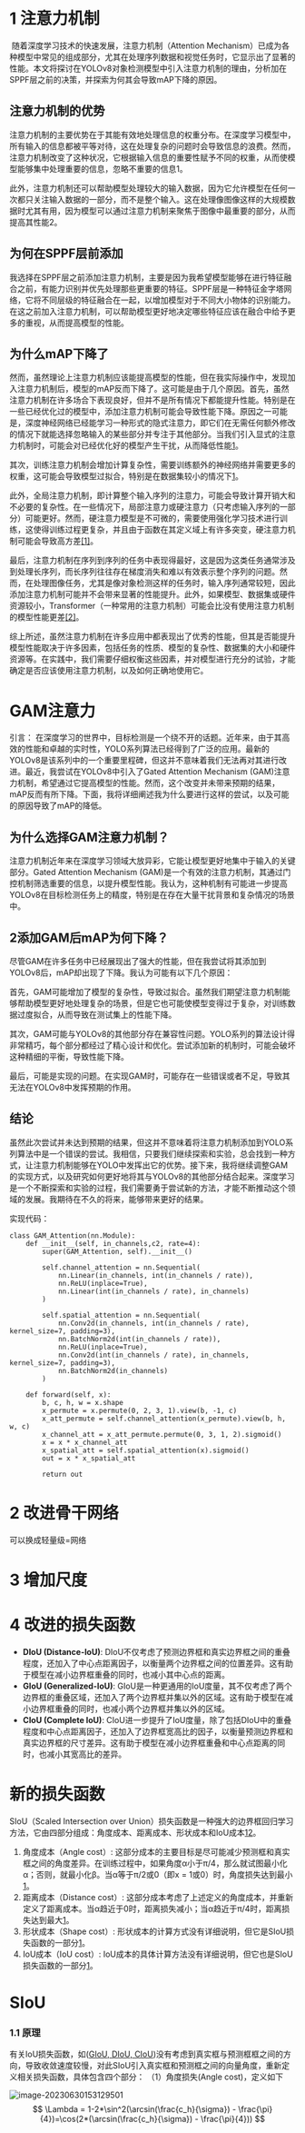 # 1 注意力机制

​		随着深度学习技术的快速发展，注意力机制（Attention Mechanism）已成为各种模型中常见的组成部分，尤其在处理序列数据和视觉任务时，它显示出了显著的性能。本文将探讨在YOLOv8对象检测模型中引入注意力机制的理由，分析加在SPPF层之前的决策，并探索为何其会导致mAP下降的原因。

## 注意力机制的优势

​		注意力机制的主要优势在于其能有效地处理信息的权重分布。在深度学习模型中，所有输入的信息都被平等对待，这在处理复杂的问题时会导致信息的浪费。然而，注意力机制改变了这种状况，它根据输入信息的重要性赋予不同的权重，从而使模型能够集中处理重要的信息，忽略不重要的信息1。

​		此外，注意力机制还可以帮助模型处理较大的输入数据，因为它允许模型在任何一次都只关注输入数据的一部分，而不是整个输入。这在处理像图像这样的大规模数据时尤其有用，因为模型可以通过注意力机制来聚焦于图像中最重要的部分，从而提高其性能2。

## 为何在SPPF层前添加

​		我选择在SPPF层之前添加注意力机制，主要是因为我希望模型能够在进行特征融合之前，有能力识别并优先处理那些更重要的特征。SPPF层是一种特征金字塔网络，它将不同层级的特征融合在一起，以增加模型对于不同大小物体的识别能力。在这之前加入注意力机制，可以帮助模型更好地决定哪些特征应该在融合中给予更多的重视，从而提高模型的性能。

## 为什么mAP下降了

​		然而，虽然理论上注意力机制应该能提高模型的性能，但在我实际操作中，发现加入注意力机制后，模型的mAP反而下降了。这可能是由于几个原因。首先，虽然注意力机制在许多场合下表现良好，但并不是所有情况下都能提升性能。特别是在一些已经优化过的模型中，添加注意力机制可能会导致性能下降。原因之一可能是，深度神经网络已经能学习一种形式的隐式注意力，即它们在无需任何额外修改的情况下就能选择忽略输入的某些部分并专注于其他部分。当我们引入显式的注意力机制时，可能会对已经优化好的模型产生干扰，从而降低性能[1](https://theaisummer.com/attention/)。

​		其次，训练注意力机制会增加计算复杂性，需要训练额外的神经网络并需要更多的权重，这可能会导致模型过拟合，特别是在数据集较小的情况下[1](https://theaisummer.com/attention/)。

​		此外，全局注意力机制，即计算整个输入序列的注意力，可能会导致计算开销大和不必要的复杂性。在一些情况下，局部注意力或硬注意力（只考虑输入序列的一部分）可能更好。然而，硬注意力模型是不可微的，需要使用强化学习技术进行训练，这使得训练过程更复杂，并且由于函数在其定义域上有许多突变，硬注意力机制可能会导致高方差[[1]](https://theaisummer.com/attention/)。

​		最后，注意力机制在序列到序列的任务中表现得最好，这是因为这类任务通常涉及到处理长序列，而长序列往往存在梯度消失和难以有效表示整个序列的问题。然而，在处理图像任务，尤其是像对象检测这样的任务时，输入序列通常较短，因此添加注意力机制可能并不会带来显著的性能提升。此外，如果模型、数据集或硬件资源较小，Transformer（一种常用的注意力机制）可能会比没有使用注意力机制的模型性能更差[[2]](https://ai.stackexchange.com/questions/25253/can-the-attention-mechanism-improve-the-performance-in-the-case-of-short-sequenc)。

​		综上所述，虽然注意力机制在许多应用中都表现出了优秀的性能，但其是否能提升模型性能取决于许多因素，包括任务的性质、模型的复杂性、数据集的大小和硬件资源等。在实践中，我们需要仔细权衡这些因素，并对模型进行充分的试验，才能确定是否应该使用注意力机制，以及如何正确地使用它。





# GAM注意力

引言： 在深度学习的世界中，目标检测是一个绕不开的话题。近年来，由于其高效的性能和卓越的实时性，YOLO系列算法已经得到了广泛的应用。最新的YOLOv8是该系列中的一个重要里程碑，但这并不意味着我们无法再对其进行改进。最近，我尝试在YOLOv8中引入了Gated Attention Mechanism (GAM)注意力机制，希望通过它提高模型的性能。然而，这个改变并未带来预期的结果，mAP反而有所下降。下面，我将详细阐述我为什么要进行这样的尝试，以及可能的原因导致了mAP的降低。

## 为什么选择GAM注意力机制？

注意力机制近年来在深度学习领域大放异彩，它能让模型更好地集中于输入的关键部分。Gated Attention Mechanism (GAM)是一个有效的注意力机制，其通过门控机制筛选重要的信息，以提升模型性能。我认为，这种机制有可能进一步提高YOLOv8在目标检测任务上的精度，特别是在存在大量干扰背景和复杂情况的场景中。

## 2添加GAM后mAP为何下降？

尽管GAM在许多任务中已经展现出了强大的性能，但在我尝试将其添加到YOLOv8后，mAP却出现了下降。我认为可能有以下几个原因：

首先，GAM可能增加了模型的复杂性，导致过拟合。虽然我们期望注意力机制能够帮助模型更好地处理复杂的场景，但是它也可能使模型变得过于复杂，对训练数据过度拟合，从而导致在测试集上的性能下降。

其次，GAM可能与YOLOv8的其他部分存在兼容性问题。YOLO系列的算法设计得非常精巧，每个部分都经过了精心设计和优化。尝试添加新的机制时，可能会破坏这种精细的平衡，导致性能下降。

最后，可能是实现的问题。在实现GAM时，可能存在一些错误或者不足，导致其无法在YOLOv8中发挥预期的作用。

## 结论

虽然此次尝试并未达到预期的结果，但这并不意味着将注意力机制添加到YOLO系列算法中是一个错误的尝试。我相信，只要我们继续探索和实验，总会找到一种方式，让注意力机制能够在YOLO中发挥出它的优势。接下来，我将继续调整GAM的实现方式，以及研究如何更好地将其与YOLOv8的其他部分结合起来。深度学习是一个不断探索和实验的过程，我们需要勇于尝试新的方法，才能不断推动这个领域的发展。我期待在不久的将来，能够带来更好的结果。



实现代码：

```
class GAM_Attention(nn.Module):
    def __init__(self, in_channels,c2, rate=4):
        super(GAM_Attention, self).__init__()

        self.channel_attention = nn.Sequential(
            nn.Linear(in_channels, int(in_channels / rate)),
            nn.ReLU(inplace=True),
            nn.Linear(int(in_channels / rate), in_channels)
        )

        self.spatial_attention = nn.Sequential(
            nn.Conv2d(in_channels, int(in_channels / rate), kernel_size=7, padding=3),
            nn.BatchNorm2d(int(in_channels / rate)),
            nn.ReLU(inplace=True),
            nn.Conv2d(int(in_channels / rate), in_channels, kernel_size=7, padding=3),
            nn.BatchNorm2d(in_channels)
        )

    def forward(self, x):
        b, c, h, w = x.shape
        x_permute = x.permute(0, 2, 3, 1).view(b, -1, c)
        x_att_permute = self.channel_attention(x_permute).view(b, h, w, c)
        x_channel_att = x_att_permute.permute(0, 3, 1, 2).sigmoid()
        x = x * x_channel_att
        x_spatial_att = self.spatial_attention(x).sigmoid()
        out = x * x_spatial_att

        return out
```





# 2 改进骨干网络

可以换成轻量级=网络



# 3 增加尺度





# 4 改进的损失函数

- **DIoU (Distance-IoU)**: DIoU不仅考虑了预测边界框和真实边界框之间的重叠程度，还加入了中心点距离因子，以衡量两个边界框之间的位置差异。这有助于模型在减小边界框重叠的同时，也减小其中心点的距离。
- **GIoU (Generalized-IoU)**: GIoU是一种更通用的IoU度量，其不仅考虑了两个边界框的重叠区域，还加入了两个边界框并集以外的区域。这有助于模型在减小边界框重叠的同时，也减小两个边界框并集以外的区域。
- **CIoU (Complete IoU)**: CIoU进一步提升了IoU度量，除了包括DIoU中的重叠程度和中心点距离因子，还加入了边界框宽高比的因子，以衡量预测边界框和真实边界框的尺寸差异。这有助于模型在减小边界框重叠和中心点距离的同时，也减小其宽高比的差异。



# 新的损失函数

SIoU（Scaled Intersection over Union）损失函数是一种强大的边界框回归学习方法，它由四部分组成：角度成本、距离成本、形状成本和IoU成本[1](https://www.codetd.com/en/article/14832130)[2](https://developerknow.com/the-tenth-improvement-of-yolov5-the-loss-function-is-improved-to-siou/)。

1. 角度成本（Angle cost）: 这部分成本的主要目标是尽可能减少预测框和真实框之间的角度差异。在训练过程中，如果角度α小于π/4，那么就试图最小化α；否则，就最小化β。当α等于π/2或0（即x = 1或0）时，角度损失达到最小[1](https://www.codetd.com/en/article/14832130)。
2. 距离成本（Distance cost）: 这部分成本考虑了上述定义的角度成本，并重新定义了距离成本。当α趋近于0时，距离损失减小；当α趋近于π/4时，距离损失达到最大[1](https://www.codetd.com/en/article/14832130)。
3. 形状成本（Shape cost）: 形状成本的计算方式没有详细说明，但它是SIoU损失函数的一部分[1](https://www.codetd.com/en/article/14832130)。
4. IoU成本（IoU cost）: IoU成本的具体计算方法没有详细说明，但它也是SIoU损失函数的一部分[1](https://www.codetd.com/en/article/14832130)。



# SIoU

### 1.1 原理

有关IoU损失函数，如([GIoU, DIoU, CIoU](https://blog.csdn.net/qq_56749449/article/details/125724644?spm=1001.2014.3001.5501))没有考虑到真实框与预测框框之间的方向，导致收敛速度较慢，对此SIoU引入真实框和预测框之间的向量角度，重新定义相关损失函数，具体包含四个部分：
（1）角度损失(Angle cost)，定义如下

![image-20230630153129501](./.assets/image-20230630153129501.png)
$$
\Lambda = 1-2*\sin^2(\arcsin(\frac{c_h}{\sigma}) - \frac{\pi}{4})=\cos(2*(\arcsin(\frac{c_h}{\sigma}) - \frac{\pi}{4}))
$$










